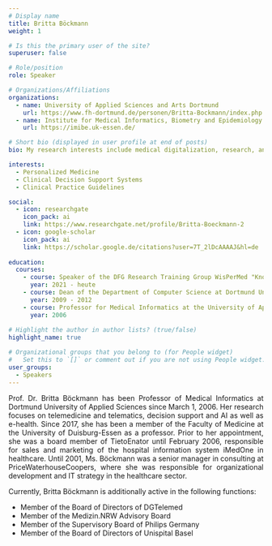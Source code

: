 ```yaml
---
# Display name
title: Britta Böckmann
weight: 1

# Is this the primary user of the site?
superuser: false

# Role/position
role: Speaker

# Organizations/Affiliations
organizations:
  - name: University of Applied Sciences and Arts Dortmund
    url: https://www.fh-dortmund.de/personen/Britta-Bockmann/index.php
  - name: Institute for Medical Informatics, Biometry and Epidemiology (IMIBE)
    url: https://imibe.uk-essen.de/

# Short bio (displayed in user profile at end of posts)
bio: My research interests include medical digitalization, research, and interdisciplinarity.

interests:
  - Personalized Medicine
  - Clinical Decision Support Systems
  - Clinical Practice Guidelines

social:
  - icon: researchgate
    icon_pack: ai
    link: https://www.researchgate.net/profile/Britta-Boeckmann-2
  - icon: google-scholar
    icon_pack: ai
    link: https://scholar.google.de/citations?user=7T_2lDcAAAAJ&hl=de
    
education:
  courses:
    - course: Speaker of the DFG Research Training Group WisPerMed "Knowledge- and data-based personalization of medicine at the point of care"
      year: 2021 - heute
    - course: Dean of the Department of Computer Science at Dortmund University of Applied Sciences and Arts
      year: 2009 - 2012
    - course: Professor for Medical Informatics at the University of Applied Sciences Dortmund
      year: 2006
          
# Highlight the author in author lists? (true/false)
highlight_name: true

# Organizational groups that you belong to (for People widget)
#   Set this to `[]` or comment out if you are not using People widget.
user_groups:
  - Speakers
---
```

 <p class="bottom-three">
Prof. Dr. Britta Böckmann has been Professor of Medical Informatics at Dortmund University of Applied Sciences since March 1, 2006. Her research focuses on telemedicine and telematics, decision support and AI as well as e-health. Since 2017, she has been a member of the Faculty of Medicine at the University of Duisburg-Essen as a professor. Prior to her appointment, she was a board member of TietoEnator until February 2006, responsible for sales and marketing of the hospital information system iMedOne in healthcare. Until 2001, Ms. Böckmann was a senior manager in consulting at PriceWaterhouseCoopers, where she was responsible for organizational development and IT strategy in the healthcare sector.

Currently, Britta Böckmann is additionally active in the following functions:
<ul>
  <li>Member of the Board of Directors of DGTelemed</li>
  <li>Member of the Medizin.NRW Advisory Board</li>
  <li>Member of the Supervisory Board of Philips Germany</li>
  <li>Member of the Board of Directors of Unispital Basel</li>
</ul>
</p>
<style>
  .bottom-three {
    margin-bottom: 2 cm;
    text-align: justify;
    hyphens: auto;
    -webkit-hyphens: auto;
  }
</style>
